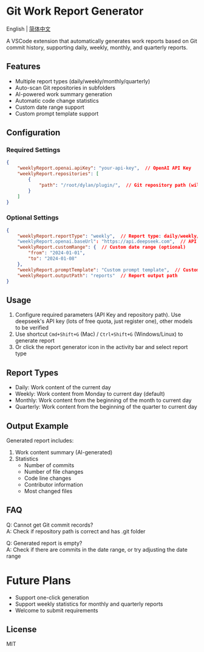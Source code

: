 # Git Work Report Generator

English | [简体中文](./README.md)

A VSCode extension that automatically generates work reports based on Git commit history, supporting daily, weekly, monthly, and quarterly reports.

## Features

- Multiple report types (daily/weekly/monthly/quarterly)
- Auto-scan Git repositories in subfolders
- AI-powered work summary generation
- Automatic code change statistics
- Custom date range support
- Custom prompt template support

## Configuration

### Required Settings

```json
{
    "weeklyReport.openai.apiKey": "your-api-key",  // OpenAI API Key
    "weeklyReport.repositories": [
        {
            "path": "/root/dylan/plugin/",  // Git repository path (will scan subfolders)
        }
    ]
}
```

### Optional Settings

```json
{
    "weeklyReport.reportType": "weekly",  // Report type: daily/weekly/monthly/quarterly
    "weeklyReport.openai.baseUrl": "https://api.deepseek.com",  // API Base URL
    "weeklyReport.customRange": {  // Custom date range (optional)
        "from": "2024-01-01",
        "to": "2024-01-08"
    },
    "weeklyReport.promptTemplate": "Custom prompt template",  // Custom AI prompt
    "weeklyReport.outputPath": "reports"  // Report output path
}
```

## Usage

1. Configure required parameters (API Key and repository path). Use deepseek's API key (lots of free quota, just register one), other models to be verified
2. Use shortcut `Cmd+Shift+G` (Mac) / `Ctrl+Shift+G` (Windows/Linux) to generate report
3. Or click the report generator icon in the activity bar and select report type

## Report Types

- Daily: Work content of the current day
- Weekly: Work content from Monday to current day (default)
- Monthly: Work content from the beginning of the month to current day
- Quarterly: Work content from the beginning of the quarter to current day

## Output Example

Generated report includes:
1. Work content summary (AI-generated)
2. Statistics
   - Number of commits
   - Number of file changes
   - Code line changes
   - Contributor information
   - Most changed files

## FAQ

Q: Cannot get Git commit records?  
A: Check if repository path is correct and has .git folder

Q: Generated report is empty?  
A: Check if there are commits in the date range, or try adjusting the date range

# Future Plans

- Support one-click generation
- Support weekly statistics for monthly and quarterly reports
- Welcome to submit requirements

## License

MIT
